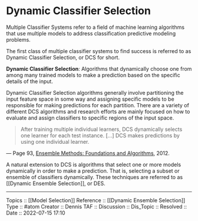 # Dynamic Classifier Selection
Multiple Classifier Systems refer to a field of machine learning algorithms that use multiple models to address classification predictive modeling problems.

The first class of multiple classifier systems to find success is referred to as Dynamic Classifier Selection, or DCS for short.

**Dynamic Classifier Selection**: Algorithms that dynamically choose one from among many trained models to make a prediction based on the specific details of the input.

Dynamic Classifier Selection algorithms generally involve partitioning the input feature space in some way and assigning specific models to be responsible for making predictions for each partition. There are a variety of different DCS algorithms and research efforts are mainly focused on how to evaluate and assign classifiers to specific regions of the input space.

> After training multiple individual learners, DCS dynamically selects one learner for each test instance. […] DCS makes predictions by using one individual learner.

— Page 93, [Ensemble Methods: Foundations and Algorithms](https://amzn.to/32L1yWD), 2012.

A natural extension to DCS is algorithms that select one or more models dynamically in order to make a prediction. That is, selecting a subset or ensemble of classifiers dynamically. These techniques are referred to as [[Dynamic Ensemble Selection]], or DES.

---
Topics :: [[Model Selection]]
Reference :: [[Dynamic Ensemble Selection]]
Type :: #atom
Creator :: Dennis
TAF ::
Discussion ::
Dis_Topic :: 
Resolved ::
Date :: 2022-07-15 17:10
